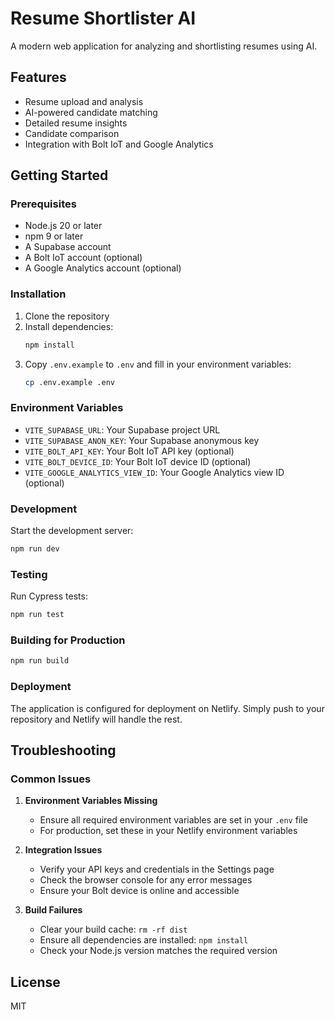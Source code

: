 # Resume Shortlister AI

A modern web application for analyzing and shortlisting resumes using AI.

## Features

- Resume upload and analysis
- AI-powered candidate matching
- Detailed resume insights
- Candidate comparison
- Integration with Bolt IoT and Google Analytics

## Getting Started

### Prerequisites

- Node.js 20 or later
- npm 9 or later
- A Supabase account
- A Bolt IoT account (optional)
- A Google Analytics account (optional)

### Installation

1. Clone the repository
2. Install dependencies:
   ```bash
   npm install
   ```
3. Copy `.env.example` to `.env` and fill in your environment variables:
   ```bash
   cp .env.example .env
   ```

### Environment Variables

- `VITE_SUPABASE_URL`: Your Supabase project URL
- `VITE_SUPABASE_ANON_KEY`: Your Supabase anonymous key
- `VITE_BOLT_API_KEY`: Your Bolt IoT API key (optional)
- `VITE_BOLT_DEVICE_ID`: Your Bolt IoT device ID (optional)
- `VITE_GOOGLE_ANALYTICS_VIEW_ID`: Your Google Analytics view ID (optional)

### Development

Start the development server:

```bash
npm run dev
```

### Testing

Run Cypress tests:

```bash
npm run test
```

### Building for Production

```bash
npm run build
```

### Deployment

The application is configured for deployment on Netlify. Simply push to your repository and Netlify will handle the rest.

## Troubleshooting

### Common Issues

1. **Environment Variables Missing**
   - Ensure all required environment variables are set in your `.env` file
   - For production, set these in your Netlify environment variables

2. **Integration Issues**
   - Verify your API keys and credentials in the Settings page
   - Check the browser console for any error messages
   - Ensure your Bolt device is online and accessible

3. **Build Failures**
   - Clear your build cache: `rm -rf dist`
   - Ensure all dependencies are installed: `npm install`
   - Check your Node.js version matches the required version

## License

MIT